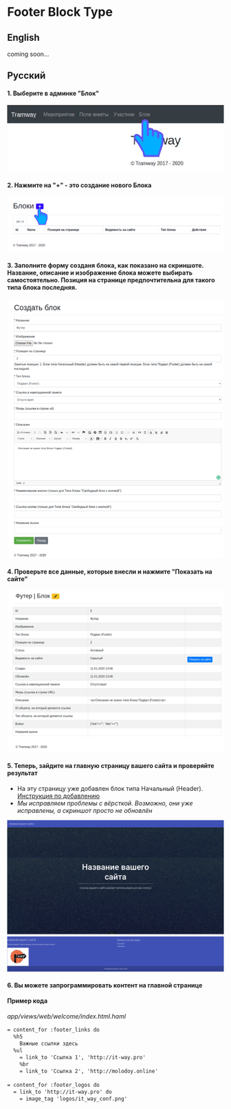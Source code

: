 # Footer Block Type

## English

coming soon...

## Русский

#### 1. Выберите в админке "Блок"
![admin-1](https://raw.githubusercontent.com/ulmic/tramway-dev/develop/tramway-landing/docs/header/admin-1.png)

#### 2. Нажмите на "+" - это создание нового Блока
![admin-2](https://raw.githubusercontent.com/ulmic/tramway-dev/develop/tramway-landing/docs/header/admin-2.png)

#### 3. Заполните форму созданя блока, как показано на скриншоте. Название, описание и изображение блока можете выбирать самостоятельно. Позиция на странице предпочтительна для такого типа блока последняя.
![admin-3](https://raw.githubusercontent.com/ulmic/tramway-dev/develop/tramway-landing/docs/footer/admin-1.png)

#### 4. Проверьте все данные, которые внесли и нажмите "Показать на сайте"
![admin-4](https://raw.githubusercontent.com/ulmic/tramway-dev/develop/tramway-landing/docs/footer/admin-2.png)

#### 5. Теперь, зайдите на главную страницу вашего сайта и проверяйте результат

* На эту страницу уже добавлен блок типа Начальный (Header). [Инструкция по добавлению](https://github.com/ulmic/tramway-dev/blob/develop/tramway-landing/docs/header/main.md)
* *Мы исправляем проблемы с вёрсткой. Возможно, они уже исправлены, а скриншот просто не обновлён*

![admin-5](https://raw.githubusercontent.com/ulmic/tramway-dev/develop/tramway-landing/docs/footer/example.png)



#### 6. Вы можете запрограммировать контент на главной странице

#### Пример кода

*app/views/web/welcome/index.html.haml*

```haml
= content_for :footer_links do
  %h5
    Важные ссылки здесь
  %ul
    = link_to 'Ссылка 1', 'http://it-way.pro'
    %br
    = link_to 'Ссылка 2', 'http://molodoy.online'

= content_for :footer_logos do
  = link_to 'http://it-way.pro' do
    = image_tag 'logos/it_way_conf.png'
```
